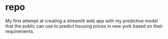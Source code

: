 # repo
My first attempt at creating a streamlit web app with my predictive model that the public can use to predict housing prices in new york based on their
requirements.
